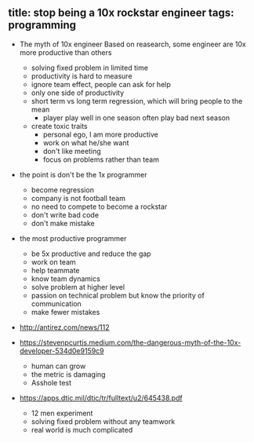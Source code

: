 title: stop being a 10x rockstar engineer
tags: programming
---

- The myth of 10x engineer
Based on reasearch, some engineer are 10x more productive than others
  - solving fixed problem in limited time
  - productivity is hard to measure
  - ignore team effect, people can ask for help
  - only one side of productivity
  - short term vs long term regression, which will bring people to the mean
    - player play well in one season often play bad next season
  - create toxic traits
    - personal ego, I am more productive
    - work on what he/she want
    - don't like meeting
    - focus on problems rather than team
- the point is don't be the 1x programmer
  - become regression
  - company is not football team
  - no need to compete to become a rockstar
  - don't write bad code
  - don't make mistake
- the most productive programmer
  - be 5x productive and reduce the gap
  - work on team
  - help teammate
  - know team dynamics
  - solve problem at higher level
  - passion on technical problem but know the priority of communication
  - make fewer mistakes

- http://antirez.com/news/112

- https://stevenpcurtis.medium.com/the-dangerous-myth-of-the-10x-developer-534d0e9159c9
  - human can grow
  - the metric is damaging
  - Asshole test
- https://apps.dtic.mil/dtic/tr/fulltext/u2/645438.pdf
  - 12 men experiment
  - solving fixed problem without any teamwork
  - real world is much complicated